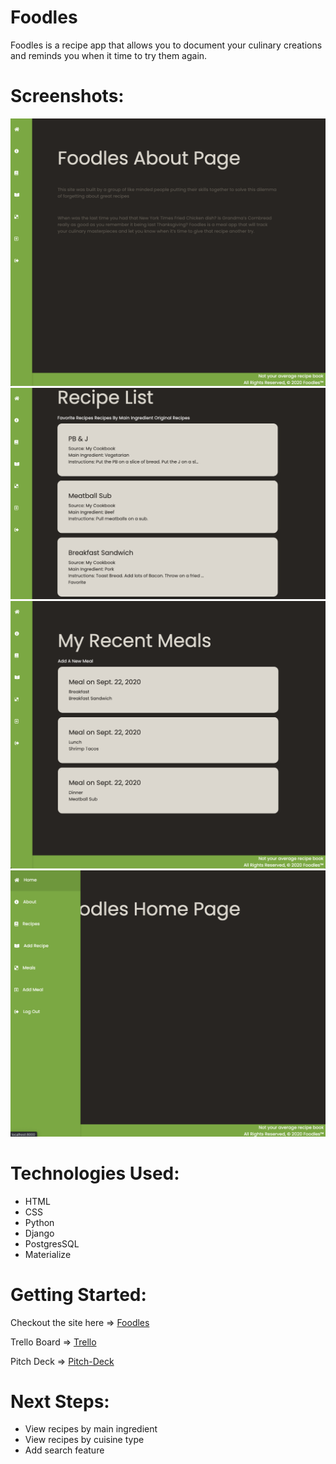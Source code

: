 # Foodles

Foodles is a recipe app that allows you to document your culinary creations and reminds you when it time to try them again.

# Screenshots:

![about](main_app/static/images/about.png)
![recipe-index](main_app/static/images/recipe-index.png)
![meal-index](main_app/static/images/meals-index.png)
![nav-bar](main_app/static/images/nav-bar.png)

# Technologies Used:

* HTML
* CSS
* Python
* Django
* PostgresSQL
* Materialize

# Getting Started:

Checkout the site here => [Foodles](https://foodles-1.herokuapp.com/)

Trello Board => [Trello](https://trello.com/b/JDDFxlNG/sei-project-3)

Pitch Deck => [Pitch-Deck](https://docs.google.com/presentation/d/1yKKEjfVX1aSrkACEob1M4n23xQz9-t-Dx92HOr4xYfc/edit#slide=id.p)

# Next Steps:

* View recipes by main ingredient
* View recipes by cuisine type
* Add search feature




